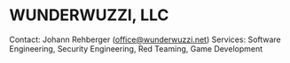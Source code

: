 # WUNDERWUZZI, LLC

Contact: Johann Rehberger (office@wunderwuzzi.net)
Services: Software Engineering, Security Engineering, Red Teaming, Game Development
